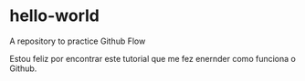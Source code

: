 # hello-world
A repository to practice Github Flow


Estou feliz por encontrar este tutorial que me fez enernder como funciona o Github.
